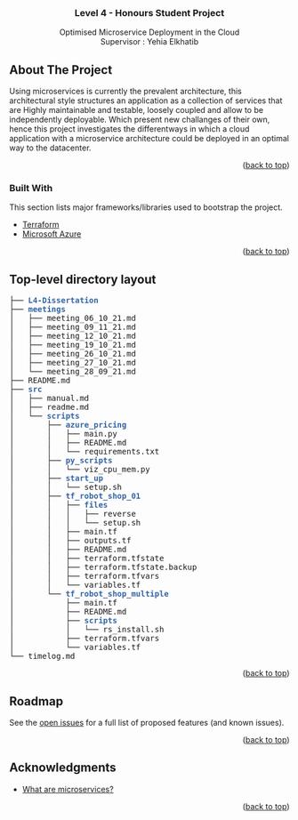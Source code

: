 <div id="top"></div>
<!-- PROJECT SHIELDS -->
<!--
*** I'm using markdown "reference style" links for readability.
*** Reference links are enclosed in brackets [ ] instead of parentheses ( ).
*** See the bottom of this document for the declaration of the reference variables
*** for contributors-url, forks-url, etc. This is an optional, concise syntax you may use.
*** https://www.markdownguide.org/basic-syntax/#reference-style-links
-->
<!-- [![Contributors][contributors-shield]][contributors-url]
[![Forks][forks-shield]][forks-url]
[![Stargazers][stars-shield]][stars-url]
[![Issues][issues-shield]][issues-url] -->
<!-- [![MIT License][license-shield]][license-url] -->
<!-- [![LinkedIn][linkedin-shield]][linkedin-url]
 -->


<!-- PROJECT LOGO -->
<br />
<div align="center">
<!--   <a href="https://github.com/othneildrew/Best-README-Template">
    <img src="images/logo.png" alt="Logo" width="80" height="80">
  </a>
 -->
  <h3 align="center">Level 4 - Honours Student Project</h3>

  <p align="center">
    Optimised Microservice Deployment in the Cloud
    <br />
    <a>Supervisor : Yehia Elkhatib</a>

<!--     <a href="https://github.com/othneildrew/Best-README-Template">View Demo</a>
    ·
    <a href="https://github.com/othneildrew/Best-README-Template/issues">Report Bug</a>
    ·
    <a href="https://github.com/othneildrew/Best-README-Template/issues">Request Feature</a> -->
  </p>
</div>



<!-- TABLE OF CONTENTS -->
<!-- <details>
  <summary>Table of Contents</summary>
  <ol>
    <li>
      <a href="#about-the-project">About The Project</a>
      <ul>
        <li><a href="#built-with">Built With</a></li>
      </ul>
    </li>
    <li>
      <a href="#getting-started">Getting Started</a>
      <ul>
        <li><a href="#prerequisites">Prerequisites</a></li>
        <li><a href="#installation">Installation</a></li>
      </ul>
    </li>
    <li><a href="#usage">Usage</a></li>
    <li><a href="#roadmap">Roadmap</a></li>
    <li><a href="#contributing">Contributing</a></li>
    <li><a href="#license">License</a></li>
    <li><a href="#contact">Contact</a></li>
    <li><a href="#acknowledgments">Acknowledgments</a></li>
  </ol>
</details>
 -->


<!-- ABOUT THE PROJECT -->
## About The Project

<!-- [![Product Name Screen Shot][product-screenshot]](https://example.com)
 -->
Using microservices is currently the prevalent architecture, this architectural style structures an application as a collection of services that are Highly maintainable and testable, loosely coupled and allow to be independently deployable. Which present new challanges of their own, hence this project investigates the differentways in which a cloud application with a microservice architecture could be deployed in an optimal way to the datacenter. 

<p align="right">(<a href="#top">back to top</a>)</p>

### Built With

This section lists major frameworks/libraries used to bootstrap the project.

* [Terraform](https://www.terraform.io/)
* [Microsoft Azure](https://azure.microsoft.com/en-gb/)

<p align="right">(<a href="#top">back to top</a>)</p>

## Top-level directory layout

<pre>├── <font color="#3465A4"><b>L4-Dissertation</b></font>
├── <font color="#3465A4"><b>meetings</b></font>
│   ├── meeting_06_10_21.md
│   ├── meeting_09_11_21.md
│   ├── meeting_12_10_21.md
│   ├── meeting_19_10_21.md
│   ├── meeting_26_10_21.md
│   ├── meeting_27_10_21.md
│   └── meeting_28_09_21.md
├── README.md
├── <font color="#3465A4"><b>src</b></font>
│   ├── manual.md
│   ├── readme.md
│   └── <font color="#3465A4"><b>scripts</b></font>
│       ├── <font color="#3465A4"><b>azure_pricing</b></font>
│       │   ├── main.py
│       │   ├── README.md
│       │   └── requirements.txt
│       ├── <font color="#3465A4"><b>py_scripts</b></font>
│       │   └── viz_cpu_mem.py
│       ├── <font color="#3465A4"><b>start_up</b></font>
│       │   └── setup.sh
│       ├── <font color="#3465A4"><b>tf_robot_shop_01</b></font>
│       │   ├── <font color="#3465A4"><b>files</b></font>
│       │   │   ├── reverse
│       │   │   └── setup.sh
│       │   ├── main.tf
│       │   ├── outputs.tf
│       │   ├── README.md
│       │   ├── terraform.tfstate
│       │   ├── terraform.tfstate.backup
│       │   ├── terraform.tfvars
│       │   └── variables.tf
│       └── <font color="#3465A4"><b>tf_robot_shop_multiple</b></font>
│           ├── main.tf
│           ├── README.md
│           ├── <font color="#3465A4"><b>scripts</b></font>
│           │   └── rs_install.sh
│           ├── terraform.tfvars
│           └── variables.tf
└── timelog.md
</pre>

<p align="right">(<a href="#top">back to top</a>)</p

<!-- ROADMAP -->
## Roadmap

See the [open issues](https://github.com/othneildrew/Best-README-Template/issues) for a full list of proposed features (and known issues).

<p align="right">(<a href="#top">back to top</a>)</p>

<!-- LICENSE -->
<!-- ## License

Distributed under the MIT License. See `LICENSE.txt` for more information.

<p align="right">(<a href="#top">back to top</a>)</p>

 -->

<!-- CONTACT -->
<!-- ## Contact

Your Name - [@your_twitter](https://twitter.com/your_username) - email@example.com

Project Link: [https://github.com/your_username/repo_name](https://github.com/your_username/repo_name)

<p align="right">(<a href="#top">back to top</a>)</p> -->



<!-- ACKNOWLEDGMENTS -->
## Acknowledgments

* [What are microservices?](https://microservices.io/)

<p align="right">(<a href="#top">back to top</a>)</p>



<!-- MARKDOWN LINKS & IMAGES -->
<!-- https://www.markdownguide.org/basic-syntax/#reference-style-links -->
<!-- [contributors-shield]: https://img.shields.io/github/contributors/othneildrew/Best-README-Template.svg?style=for-the-badge
[contributors-url]: https://github.com/othneildrew/Best-README-Template/graphs/contributors
[forks-shield]: https://img.shields.io/github/forks/othneildrew/Best-README-Template.svg?style=for-the-badge
[forks-url]: https://github.com/othneildrew/Best-README-Template/network/members
[stars-shield]: https://img.shields.io/github/stars/othneildrew/Best-README-Template.svg?style=for-the-badge
[stars-url]: https://github.com/othneildrew/Best-README-Template/stargazers
[issues-shield]: https://img.shields.io/github/issues/othneildrew/Best-README-Template.svg?style=for-the-badge
[issues-url]: https://github.com/othneildrew/Best-README-Template/issues
[license-shield]: https://img.shields.io/github/license/othneildrew/Best-README-Template.svg?style=for-the-badge
[license-url]: https://github.com/othneildrew/Best-README-Template/blob/master/LICENSE.txt
[linkedin-shield]: https://img.shields.io/badge/-LinkedIn-black.svg?style=for-the-badge&logo=linkedin&colorB=555
[linkedin-url]: https://linkedin.com/in/othneildrew
[product-screenshot]: images/screenshot.png
 -->
